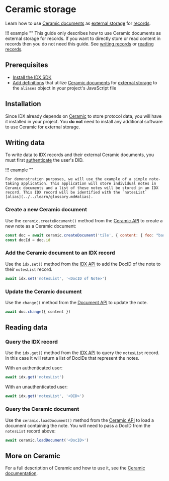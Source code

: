 # Ceramic storage

Learn how to use [Ceramic documents](../../learn/glossary.md#document) as [external storage](../../learn/glossary.md#external-datastore) for [records](../../learn/glossary.md#record).

!!! example ""
This guide only describes how to use Ceramic documents as external storage for records. If you want to directly store or read content in records then you do not need this guide. See [writing records](../../build/writing.md) or [reading records](../../build/reading.md).

## **Prerequisites**

- [Install the IDX SDK](../../build/installation.md)
- [Add definitions](../../build/aliases.md) that utilize [Ceramic documents](../../learn/glossary.md#document) for [external storage](../../learn/glossary.md#external-datastores) to the `aliases` object in your project's JavaScript file

## **Installation**

Since IDX already depends on [Ceramic](../../learn/glossary.md#ceramic) to store protocol data, you will have it installed in your project. You **do not** need to install any additional software to use Ceramic for external storage.

## **Writing data**

To write data to IDX records and their external Ceramic documents, you must first [authenticate](../../build/authentication.md) the user's DID.

!!! example ""

    For demonstration purposes, we will use the example of a simple note-taking application. This application will store individual notes in Ceramic documents and a list of these notes will be stored in an IDX record. This IDX record will be identified with the `notesList` [alias](../../learn/glossary.md#alias).

### Create a new Ceramic document

Use the `ceramic.createDocument()` method from the [Ceramic API](../../reference/dependency-apis.md#ceramicapi) to create a new note as a Ceramic document:

```javascript
const doc = await ceramic.createDocument('tile', { content: { foo: "bar" } })
const docId = doc.id
```

### Add the Ceramic document to an IDX record

Use the `idx.set()` method from the [IDX API](../../reference/idx.md) to add the DocID of the note to their `notesList` record.

```js
await idx.set('notesList', '<DocID of Note>')
```

### Update the Ceramic document

Use the `change()` method from the [Document API](https://developers.ceramic.network/reference/typescript/classes/_ceramicnetwork_common.doctype-1.html#change) to update the note.

```js
await doc.change({ content })
```

## **Reading data**

### Query the IDX record

Use the `idx.get()` method from the [IDX API](../../reference/idx.md) to query the `notesList` record. In this case it will return a list of DocIDs that represent the notes.

With an authenticated user:

```js
await idx.get('notesList')
```

With an unauthenticated user:

```js
await idx.get('notesList', '<DID>')
```

### Query the Ceramic document

Use the `ceramic.loadDocument()` method from the [Ceramic API](../../reference/dependency-apis.md#ceramicapi) to load a document containing the note. You will need to pass a DocID from the `notesList` record above:

```js
await ceramic.loadDocument('<DocID>')
```

## **More on Ceramic**

For a full description of Ceramic and how to use it, see the [Ceramic documentation](https://developers.ceramic.network).
